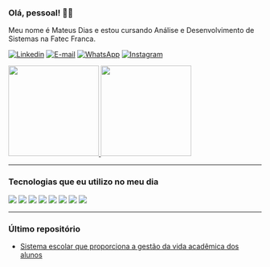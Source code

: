 ### Olá, pessoal! 👋🏻

Meu nome é Mateus Dias e estou cursando Análise e Desenvolvimento de Sistemas na Fatec Franca.

[![Linkedin](https://img.shields.io/badge/LinkedIn-0077B5?style=for-the-badge&logo=linkedin&logoColor=white)](https://www.linkedin.com/in/mateus-hilario-dias-2602901aa/)
[![E-mail](https://img.shields.io/badge/Gmail-D14836?style=for-the-badge&logo=gmail&logoColor=white)](mailto:mateusilariodias@gmail.com?subject=Resposta%20de%20candidatura&body=Olá,%20tudo%20bem?%0D%0A%0D%0AEstou...)
[![WhatsApp](https://img.shields.io/badge/WhatsApp-25D366?style=for-the-badge&logo=whatsapp&logoColor=white)](https://api.whatsapp.com/send?phone=5516991190429&text=Olá,%20Mateus)
[![Instagram](https://img.shields.io/badge/Instagram-E4405F?style=for-the-badge&logo=instagram&logoColor=white)](https://www.instagram.com/mateushilariodias/)

<div>
  <a href="https://github.com/mateushilariodias">
    <img height="180em" src="https://github-readme-stats.vercel.app/api?username=mateushilariodias&show_icons=true&theme=dracula"/>
    <img height="180em" src="https://github-readme-stats.vercel.app/api/top-langs/?username=mateushilariodias&layout=compact&theme=dracula"/>
  </a>
</div>
<hr/>

### Tecnologias que eu utilizo no meu dia

<div style=display: inline-block;>
  <img  src="https://img.shields.io/badge/Python-3776AB?style=for-the-badge&logo=python&logoColor=white" />
  <img  src="https://img.shields.io/badge/HTML5-E34F26?style=for-the-badge&logo=html5&logoColor=white" />
  <img  src="https://img.shields.io/badge/CSS3-1572B6?style=for-the-badge&logo=css3&logoColor=white" />
  <img  src="https://img.shields.io/badge/JavaScript-323330?style=for-the-badge&logo=javascript&logoColor=F7DF1E" />
  <img  src="https://img.shields.io/badge/React-20232A?style=for-the-badge&logo=react&logoColor=61DAFB" />
  <img  src="https://img.shields.io/badge/TypeScript-007ACC?style=for-the-badge&logo=typescript&logoColor=white" />
  <img  src="https://img.shields.io/badge/Tailwind_CSS-38B2AC?style=for-the-badge&logo=tailwind-css&logoColor=white" />
  <img  src="https://img.shields.io/badge/MySQL-00000F?style=for-the-badge&logo=mysql&logoColor=white" />
</div>
<hr/>

### Último repositório
- [Sistema escolar que proporciona a gestão da vida acadêmica dos alunos](https://github.com/mateushilariodias/school)

<!--

https://github.com/anuraghazra/github-readme-stats

https://dev.to/envoy_/150-badges-for-github-pnk

https://emojipedia.org/

Hi there 👋
**mateushilariodias/mateushilariodias** is a ✨ _special_ ✨ repository because its `README.md` (this file) appears on your GitHub profile.

Here are some ideas to get you started:

- 🔭 I’m currently working on ...
- 🌱 I’m currently learning ...
- 👯 I’m looking to collaborate on ...
- 🤔 I’m looking for help with ...
- 💬 Ask me about ...
- 📫 How to reach me: ...
- 😄 Pronouns: ...
- ⚡ Fun fact: ...
-->
